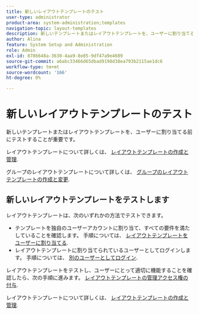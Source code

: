 ```yaml
---
title: 新しいレイアウトテンプレートのテスト
user-type: administrator
product-area: system-administration;templates
navigation-topic: layout-templates
description: 新しいテンプレートまたはレイアウトテンプレートを、ユーザーに割り当てる前にテストすることが重要です。
author: Alina
feature: System Setup and Administration
role: Admin
exl-id: 8786648a-3630-4aa9-8e85-9df47a9e4609
source-git-commit: a6abc33466d65dbad9198d38ea793b2115ae1dc6
workflow-type: tm+mt
source-wordcount: '166'
ht-degree: 0%

---
```


# 新しいレイアウトテンプレートのテスト

新しいテンプレートまたはレイアウトテンプレートを、ユーザーに割り当てる前にテストすることが重要です。

レイアウトテンプレートについて詳しくは、 [レイアウトテンプレートの作成と管理](../../../administration-and-setup/customize-workfront/use-layout-templates/create-and-manage-layout-templates.md).

グループのレイアウトテンプレートについて詳しくは、 [グループのレイアウトテンプレートの作成と変更](../../../administration-and-setup/manage-groups/work-with-group-objects/create-and-modify-a-groups-layout-templates.md).

## 新しいレイアウトテンプレートをテストします

レイアウトテンプレートは、次のいずれかの方法でテストできます。

* テンプレートを独自のユーザーアカウントに割り当て、すべての要件を満たしていることを確認します。 手順については、 [レイアウトテンプレートをユーザーに割り当てる](../../../administration-and-setup/customize-workfront/use-layout-templates/assign-users-to-layout-template.md#assign).
* レイアウトテンプレートに割り当てられているユーザーとしてログインします。 手順については、 [別のユーザーとしてログイン](../../../administration-and-setup/add-users/create-and-manage-users/log-in-as-another-user.md).

レイアウトテンプレートをテストし、ユーザーにとって適切に機能することを確認したら、次の手順に進みます。 [レイアウトテンプレートの管理アクセス権の付与](../../../administration-and-setup/customize-workfront/use-layout-templates/grant-admin-access-layout-template.md).

レイアウトテンプレートについて詳しくは、 [レイアウトテンプレートの作成と管理](../../../administration-and-setup/customize-workfront/use-layout-templates/create-and-manage-layout-templates.md).
